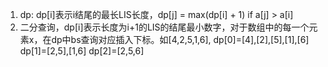 1. dp: dp[i]表示i结尾的最长LIS长度，dp[j] = max(dp[i] + 1) if a[j] > a[i]
2. 二分查询，dp[i]表示长度为i+1的LIS的结尾最小数字，对于数组中的每一个元素x，在dp中bs查询对应插入下标。如[4,2,5,1,6],
dp[0]=[4],[2],[5],[1],[6]
dp[1]=[2,5],[1,6]
dp[2]=[2,5,6]